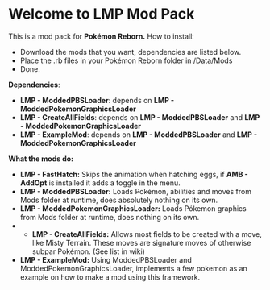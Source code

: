 # Welcome to LMP Mod Pack
This is a mod pack for **Pokémon Reborn.**
How to install:

 - Download the mods that you want, dependencies are listed below.
 - Place the .rb files in your Pokémon Reborn folder in /Data/Mods
 - Done.
 
**Dependencies**:
 - **LMP - ModdedPBSLoader**: depends on **LMP - ModdedPokemonGraphicsLoader**
 - **LMP - CreateAllFields**: depends on **LMP - ModdedPBSLoader** and **LMP - ModdedPokemonGraphicsLoader**
 - **LMP - ExampleMod**: depends on **LMP - ModdedPBSLoader** and **LMP - ModdedPokemonGraphicsLoader**

**What the mods do:**
 - **LMP - FastHatch:** Skips the animation when hatching eggs, if **AMB - AddOpt** is installed it adds a toggle in the menu.
 - **LMP - ModdedPBSLoader:** Loads Pokémon, abilities and moves from Mods folder at runtime, does absolutely nothing on its own.
 - **LMP - ModdedPokemonGraphicsLoader:** Loads Pókemon graphics from Mods folder at runtime, does nothing on its own.
 -  - **LMP - CreateAllFields:** Allows most fields to be created with a move, like Misty Terrain. These moves are signature moves of otherwise subpar Pokémon. (See list in wiki)
 - **LMP - ExampleMod:** Using ModdedPBSLoader and ModdedPokemonGraphicsLoader, implements a few pokemon as an example on how to make a mod using this framework.
